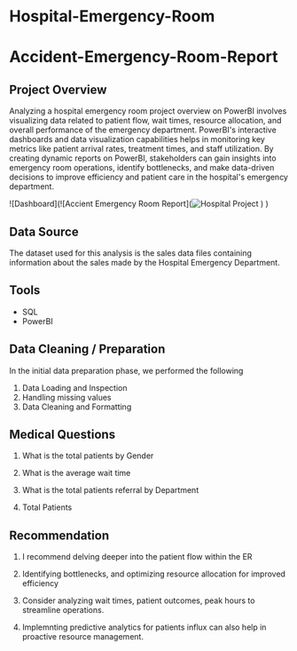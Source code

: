# Hospital-Emergency-Room
# Accident-Emergency-Room-Report

## Project Overview

Analyzing a hospital emergency room project overview on PowerBI involves visualizing data related to patient flow, wait times, resource allocation, and overall performance of the emergency department. PowerBI's interactive dashboards and data visualization capabilities helps in monitoring key metrics like patient arrival rates, treatment times, and staff utilization. By creating dynamic reports on PowerBI, stakeholders can gain insights into emergency room operations, identify bottlenecks, and make data-driven decisions to improve efficiency and patient care in the hospital's emergency department.

![Dashboard](![Accient Emergency Room Report](![Hospital Project](https://github.com/user-attachments/assets/070fa357-c62a-4dbe-a007-5c4bc554ec8c)
)
)

## Data Source

The dataset used for this analysis is the sales data files containing information about the sales made by the Hospital Emergency Department.

## Tools 

- SQL
- PowerBI

## Data Cleaning / Preparation

In the initial data preparation phase, we performed the following

1. Data Loading and Inspection
2. Handling missing values
3. Data Cleaning and Formatting

## Medical Questions

1. What is the total patients by Gender

2. What is the average wait time 

3. What is the total patients referral by Department

4. Total Patients

## Recommendation

1. I recommend delving deeper into the patient flow within the ER

2.  Identifying bottlenecks, and optimizing resource allocation for improved efficiency

3.  Consider analyzing wait times, patient outcomes, peak hours to streamline operations.

4.   Implemnting predictive analytics for patients influx can also help in proactive resource management. 
